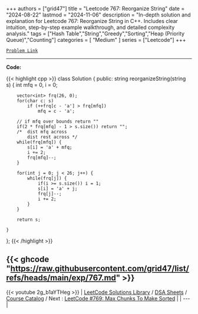 
+++
authors = ["grid47"]
title = "Leetcode 767: Reorganize String"
date = "2024-08-22"
lastmod = "2024-11-06"
description = "In-depth solution and explanation for Leetcode 767: Reorganize String in C++. Includes clear intuition, step-by-step example walkthrough, and detailed complexity analysis."
tags = ["Hash Table","String","Greedy","Sorting","Heap (Priority Queue)","Counting"]
categories = [
    "Medium"
]
series = ["Leetcode"]
+++



[`Problem Link`](https://leetcode.com/problems/reorganize-string/description/)

---
**Code:**

{{< highlight cpp >}}
class Solution {
public:
    string reorganizeString(string s) {
        int mfq = 0, i = 0;
        
        vector<int> frq(26, 0);
        for(char c: s)
            if (++frq[c - 'a'] > frq[mfq])
                mfq = c - 'a';
        
        // if mfq over bounds return ""
        if(2 * frq[mfq] - 1 > s.size()) return "";
        /*  dist mfq across
            dist rest across */
        while(frq[mfq]) {
            s[i] = 'a' + mfq;
            i += 2;
            frq[mfq]--;
        }

        for(int j = 0; j < 26; j++) {
            while(frq[j]) {
                if(i >= s.size()) i = 1;
                s[i] = 'a' + j;
                frq[j]--;
                i += 2;
            }
        }
        
        return s;
        
    }
};
{{< /highlight >}}

{{< ghcode "https://raw.githubusercontent.com/grid47/list/refs/heads/main/exp/767.md" >}}
---
{{< youtube 2g_b1aYTHeg >}}
| [LeetCode Solutions Library](https://grid47.xyz/leetcode/) / [DSA Sheets](https://grid47.xyz/sheets/) / [Course Catalog](https://grid47.xyz/courses/) / Next : [LeetCode #769: Max Chunks To Make Sorted](https://grid47.xyz/posts/leetcode-769-max-chunks-to-make-sorted-solution/) |
| --- |
